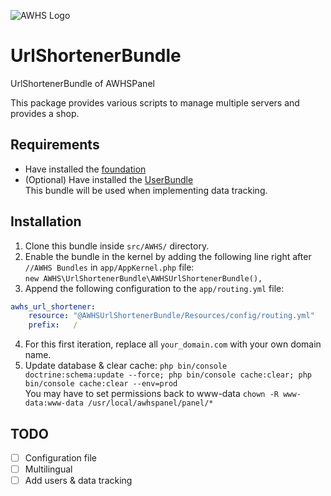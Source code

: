 ![AWHS Logo](https://nicolasmeloni.ovh/images/awhspanel.png)

# UrlShortenerBundle
UrlShortenerBundle of AWHSPanel

This package provides various scripts to manage multiple servers and provides a shop.

## Requirements
* Have installed the [foundation](https://github.com/TheGrimmChester/AWHSPanel/blob/master/README.md)  
* (Optional) Have installed the [UserBundle](https://github.com/TheGrimmChester/UserBundle/blob/master/README.md)  
    This bundle will be used when implementing data tracking.
    
## Installation
1. Clone this bundle inside `src/AWHS/` directory.
2. Enable the bundle in the kernel by adding the following line right after `//AWHS Bundles` in `app/AppKernel.php` file:  
`new AWHS\UrlShortenerBundle\AWHSUrlShortenerBundle(),`
3. Append the following configuration to the `app/routing.yml` file:  
```yaml
awhs_url_shortener:
    resource: "@AWHSUrlShortenerBundle/Resources/config/routing.yml"
    prefix:   /
```
4. For this first iteration, replace all `your_domain.com` with your own domain name.  
5. Update database & clear cache: `php bin/console doctrine:schema:update --force; php bin/console cache:clear; php bin/console cache:clear --env=prod`  
You may have to set permissions back to www-data `chown -R www-data:www-data /usr/local/awhspanel/panel/*`

## TODO
- [ ] Configuration file
- [ ] Multilingual
- [ ] Add users & data tracking